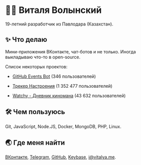 
<h1>👨‍🦰 Виталя Волынский</h1>
<p>19-летний разработчик из Павлодара (Казахстан).</p>
<h2>✨ Что делаю</h2>
<p>Мини-приложения ВКонтакте, чат-ботов и не только. Иногда выкладываю что-то в open-source.</p>
<p>Список некоторых проектов:</p>
<ul>
<li>
<p><a href="https://vk.com/githubbot">GitHub Events Bot</a> (346 пользователей)</p>
</li>
<li>
<p><a href="https://vk.com/moodapp">Трекер Настроения</a> (1 352 477 пользователей)</p>
</li>
<li>
<p><a href="https://vk.com/app7272727">Watchy - Дневник киномана</a> (43 632 пользователей)</p>
</li>
</ul>
<h2>🛠️ Чем пользуюсь</h2>
<p>Git, JavaScript, Node.JS, Docker, MongoDB, PHP, Linux.</p>
<h2>🌏 Где меня найти</h2>
<p><a href="https://vk.com/vitalyavolyn">ВКонтакте</a>, <a href="https://t.me/vitalyavolyn">Telegram</a>, <a href="https://github.com/vitalyavolyn">GitHub</a>, <a href="https://keybase.io/vitalyavolyn">Keybase</a>, <a href="mailto:i@vitalya.me">i@vitalya.me</a>.</p>

